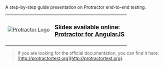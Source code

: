 A step-by-step guide presentation on Protractor end-to-end testing.

<table>
<tr>
<td>
<a href="http://cbancu.github.io/protractor-ppt/docs/slides/#/"><img src="https://raw.githubusercontent.com/ramonvictor/protractor/master/assets/protractor-logo.png" alt="Protractor Logo" /></a>
</td>

<td>
<h3>Slides available online: <br>
<a href="http://cbancu.github.io/protractor-ppt/docs/slides/#/">Protractor for AngularJS</a>
</h3>
</td>
</tr>
</table>

> If you are looking for the official documentation, you can find it here: [http://protractortest.org](http://protractortest.org).




